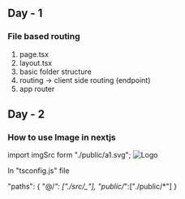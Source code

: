 ## Day - 1

### File based routing

1. page.tsx
2. layout.tsx
3. basic folder structure
4. routing -> client side routing (endpoint)
5. app router

## Day - 2

### How to use Image in nextjs

import imgSrc form "./public/a1.svg";
<Image src={imgSrc} alt="Logo" width={120} height={120} />

In "tsconfig.js" file

"paths": {
"@/*": ["./src/_"],
"public/*":["./public/*"]
}
